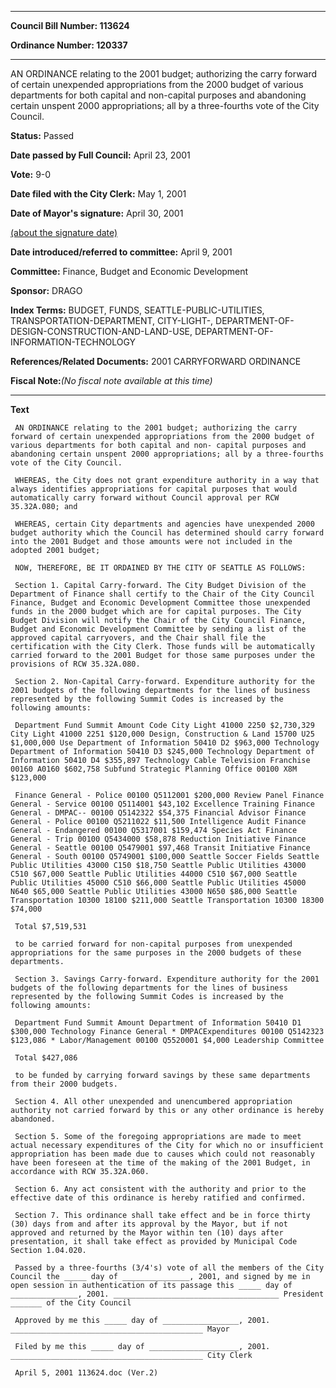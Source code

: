 

********

**Council Bill Number: 113624**
   
**Ordinance Number: 120337**
********

 AN ORDINANCE relating to the 2001 budget; authorizing the carry forward of certain unexpended appropriations from the 2000 budget of various departments for both capital and non-capital purposes and abandoning certain unspent 2000 appropriations; all by a three-fourths vote of the City Council.

**Status:** Passed
   
**Date passed by Full Council:** April 23, 2001
   
**Vote:** 9-0
   
**Date filed with the City Clerk:** May 1, 2001
   
**Date of Mayor's signature:** April 30, 2001
   
[(about the signature date)](/~public/approvaldate.htm)
   
   
   
**Date introduced/referred to committee:** April 9, 2001
   
**Committee:** Finance, Budget and Economic Development
   
**Sponsor:** DRAGO
   
   
**Index Terms:** BUDGET, FUNDS, SEATTLE-PUBLIC-UTILITIES, TRANSPORTATION-DEPARTMENT, CITY-LIGHT-, DEPARTMENT-OF-DESIGN-CONSTRUCTION-AND-LAND-USE, DEPARTMENT-OF-INFORMATION-TECHNOLOGY

**References/Related Documents:** 2001 CARRYFORWARD ORDINANCE

**Fiscal Note:**_(No fiscal note available at this time)_

********

**Text**
   
```
 AN ORDINANCE relating to the 2001 budget; authorizing the carry forward of certain unexpended appropriations from the 2000 budget of various departments for both capital and non- capital purposes and abandoning certain unspent 2000 appropriations; all by a three-fourths vote of the City Council.

 WHEREAS, the City does not grant expenditure authority in a way that always identifies appropriations for capital purposes that would automatically carry forward without Council approval per RCW 35.32A.080; and

 WHEREAS, certain City departments and agencies have unexpended 2000 budget authority which the Council has determined should carry forward into the 2001 Budget and those amounts were not included in the adopted 2001 budget;

 NOW, THEREFORE, BE IT ORDAINED BY THE CITY OF SEATTLE AS FOLLOWS:

 Section 1. Capital Carry-forward. The City Budget Division of the Department of Finance shall certify to the Chair of the City Council Finance, Budget and Economic Development Committee those unexpended funds in the 2000 budget which are for capital purposes. The City Budget Division will notify the Chair of the City Council Finance, Budget and Economic Development Committee by sending a list of the approved capital carryovers, and the Chair shall file the certification with the City Clerk. Those funds will be automatically carried forward to the 2001 Budget for those same purposes under the provisions of RCW 35.32A.080.

 Section 2. Non-Capital Carry-forward. Expenditure authority for the 2001 budgets of the following departments for the lines of business represented by the following Summit Codes is increased by the following amounts:

 Department Fund Summit Amount Code City Light 41000 2250 $2,730,329 City Light 41000 2251 $120,000 Design, Construction & Land 15700 U25 $1,000,000 Use Department of Information 50410 D2 $963,000 Technology Department of Information 50410 D3 $245,000 Technology Department of Information 50410 D4 $355,897 Technology Cable Television Franchise 00160 A0160 $602,758 Subfund Strategic Planning Office 00100 X8M $123,000

 Finance General - Police 00100 Q5112001 $200,000 Review Panel Finance General - Service 00100 Q5114001 $43,102 Excellence Training Finance General - DMPAC-- 00100 Q5142322 $54,375 Financial Advisor Finance General - Police 00100 Q5211022 $11,500 Intelligence Audit Finance General - Endangered 00100 Q5317001 $159,474 Species Act Finance General - Trip 00100 Q5434000 $58,878 Reduction Initiative Finance General - Seattle 00100 Q5479001 $97,468 Transit Initiative Finance General - South 00100 Q5749001 $100,000 Seattle Soccer Fields Seattle Public Utilities 43000 C150 $18,750 Seattle Public Utilities 43000 C510 $67,000 Seattle Public Utilities 44000 C510 $67,000 Seattle Public Utilities 45000 C510 $66,000 Seattle Public Utilities 45000 N640 $65,000 Seattle Public Utilities 43000 N650 $86,000 Seattle Transportation 10300 18100 $211,000 Seattle Transportation 10300 18300 $74,000

 Total $7,519,531

 to be carried forward for non-capital purposes from unexpended appropriations for the same purposes in the 2000 budgets of these departments.

 Section 3. Savings Carry-forward. Expenditure authority for the 2001 budgets of the following departments for the lines of business represented by the following Summit Codes is increased by the following amounts:

 Department Fund Summit Amount Department of Information 50410 D1 $300,000 Technology Finance General * DMPACExpenditures 00100 Q5142323 $123,086 * Labor/Management 00100 Q5520001 $4,000 Leadership Committee

 Total $427,086

 to be funded by carrying forward savings by these same departments from their 2000 budgets.

 Section 4. All other unexpended and unencumbered appropriation authority not carried forward by this or any other ordinance is hereby abandoned.

 Section 5. Some of the foregoing appropriations are made to meet actual necessary expenditures of the City for which no or insufficient appropriation has been made due to causes which could not reasonably have been foreseen at the time of the making of the 2001 Budget, in accordance with RCW 35.32A.060.

 Section 6. Any act consistent with the authority and prior to the effective date of this ordinance is hereby ratified and confirmed.

 Section 7. This ordinance shall take effect and be in force thirty (30) days from and after its approval by the Mayor, but if not approved and returned by the Mayor within ten (10) days after presentation, it shall take effect as provided by Municipal Code Section 1.04.020.

 Passed by a three-fourths (3/4's) vote of all the members of the City Council the _____ day of _______________, 2001, and signed by me in open session in authentication of its passage this _____ day of _______________, 2001. _____________________________________ President _______ of the City Council

 Approved by me this _____ day of _________________, 2001. ___________________________________________ Mayor

 Filed by me this _____ day of ____________________, 2001. ___________________________________________ City Clerk

 April 5, 2001 113624.doc (Ver.2)

```

